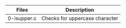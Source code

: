 | Files | Description |
| ----------- | ----------- |
| 0-isupper.c | Checks for uppercase character |
